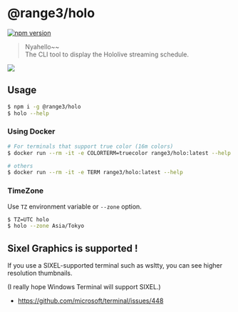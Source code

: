 # @range3/holo
[![npm version](https://badge.fury.io/js/%40range3%2Fholo.svg)](https://badge.fury.io/js/%40range3%2Fholo)
> Nyahello~~  
> The CLI tool to display the Hololive streaming schedule.

![](https://i.gyazo.com/72a938fcb99f9d562edd388546d85989.png)

## Usage
```bash
$ npm i -g @range3/holo
$ holo --help
```

### Using Docker
```bash
# For terminals that support true color (16m colors)
$ docker run --rm -it -e COLORTERM=truecolor range3/holo:latest --help

# others
$ docker run --rm -it -e TERM range3/holo:latest --help
```

### TimeZone
Use `TZ` environment variable or `--zone` option.
```bash
$ TZ=UTC holo
$ holo --zone Asia/Tokyo
```

## Sixel Graphics is supported !
If you use a SIXEL-supported terminal such as wsltty, you can see higher resolution thumbnails.

(I really hope Windows Terminal will support SIXEL.)
- https://github.com/microsoft/terminal/issues/448
